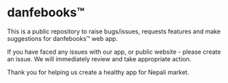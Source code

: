 # danfebooks™

This is a public repository to raise bugs/issues, requests features and make suggestions for danfebooks™ web app.

If you have faced any issues with our app, or public website - please create an issue. We will immediately review and take appropriate action.

Thank you for helping us create a healthy app for Nepali market.
